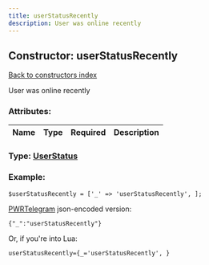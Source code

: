 ```yaml
---
title: userStatusRecently
description: User was online recently
---
```

## Constructor: userStatusRecently  
[Back to constructors index](index.md)



User was online recently

### Attributes:

| Name     |    Type       | Required | Description |
|----------|:-------------:|:--------:|------------:|



### Type: [UserStatus](../types/UserStatus.md)


### Example:

```
$userStatusRecently = ['_' => 'userStatusRecently', ];
```  

[PWRTelegram](https://pwrtelegram.xyz) json-encoded version:

```
{"_":"userStatusRecently"}
```


Or, if you're into Lua:  


```
userStatusRecently={_='userStatusRecently', }

```


